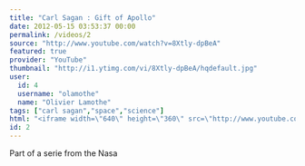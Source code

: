 ```yaml
---
title: "Carl Sagan : Gift of Apollo"
date: 2012-05-15 03:53:37 00:00
permalink: /videos/2
source: "http://www.youtube.com/watch?v=8Xtly-dpBeA"
featured: true
provider: "YouTube"
thumbnail: "http://i1.ytimg.com/vi/8Xtly-dpBeA/hqdefault.jpg"
user:
  id: 4
  username: "olamothe"
  name: "Olivier Lamothe"
tags: ["carl sagan","space","science"]
html: "<iframe width=\"640\" height=\"360\" src=\"http://www.youtube.com/embed/8Xtly-dpBeA?fs=1&feature=oembed\" frameborder=\"0\" allowfullscreen></iframe>"
id: 2
---
```


Part of a serie from the Nasa